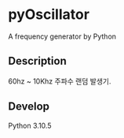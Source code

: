 # pyOscillator
A frequency generator by Python
## Description
60hz ~ 10Khz 주파수 랜덤 발생기. 
## Develop
Python 3.10.5
